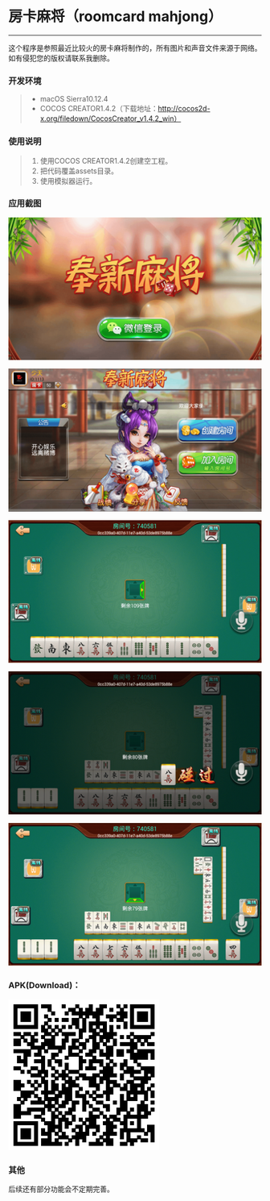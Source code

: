# 房卡麻将（roomcard mahjong）
------
这个程序是参照最近比较火的房卡麻将制作的，所有图片和声音文件来源于网络。如有侵犯您的版权请联系我删除。
### 开发环境
> * macOS Sierra10.12.4
> * COCOS CREATOR1.4.2（下载地址：http://cocos2d-x.org/filedown/CocosCreator_v1.4.2_win）
### 使用说明
> 1. 使用COCOS CREATOR1.4.2创建空工程。
> 2. 把代码覆盖assets目录。
> 3. 使用模拟器运行。
### 应用截图
![image](https://github.com/qtzmsoft/fengxinmajiang/raw/master/screenshot/1.png)  

![image](https://github.com/qtzmsoft/fengxinmajiang/raw/master/screenshot/2.png)  

![image](https://github.com/qtzmsoft/fengxinmajiang/raw/master/screenshot/3.png)  

![image](https://github.com/qtzmsoft/fengxinmajiang/raw/master/screenshot/4.png)  

![image](https://github.com/qtzmsoft/fengxinmajiang/raw/master/screenshot/5.png)  

### APK(Download)：
[![image](https://github.com/qtzmsoft/fengxinmajiang/raw/master/image/canvas.png)](https://github.com/qtzmsoft/fengxinmajiang/raw/master/release/majiang-release-signed_legu_signed_zipalign.apk)
### 其他
后续还有部分功能会不定期完善。